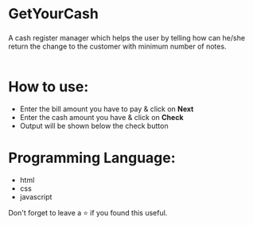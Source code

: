 # GetYourCash
### 
A cash register manager which helps the user by telling how can he/she return the change to the customer with minimum number of notes.
<br/>
<br/>



# How to use:
 - Enter the bill amount you have to pay & click on **Next**
 - Enter the cash amount you have & click on **Check**
 - Output will be shown below the check button

# Programming Language:
 - html
 - css 
 - javascript 

Don't forget to leave a ⭐ if you found this useful.


